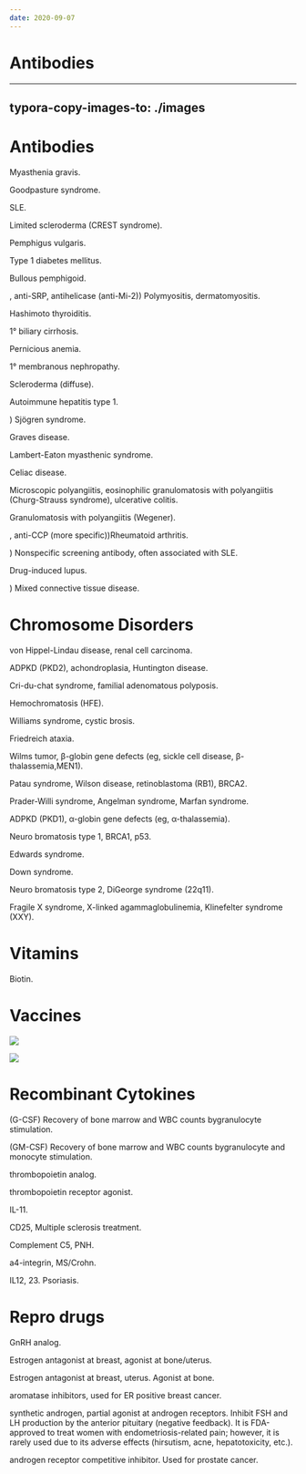 ```yaml
---
date: 2020-09-07
---
```


# Antibodies
---

## typora-copy-images-to: ./images

# Antibodies

<!-- Anti-ACh receptor -->

Myasthenia gravis.

<!-- Anti-glomerular basement membrane -->

Goodpasture syndrome.

<!-- Anticardiolipin, lupus anticoagulant, Anti-β2 glycoprotein -->

SLE.

<!-- Anticentromere -->

Limited scleroderma (CREST syndrome).

<!-- Anti-desmoglein, anti-desmosome -->

Pemphigus vulgaris.

<!-- Anti-glutamic acid decarboxylase, islet cell cytoplasmic antibodies -->

Type 1 diabetes mellitus.

<!-- Anti-hemidesmosome -->

Bullous pemphigoid.

<!-- Anti-histidyl tRNA synthetase (eg, anti-Jo-1 -->

, anti-SRP, antihelicase (anti-Mi-2)) Polymyositis, dermatomyositis.

<!-- Antimicrosomal, antithyroglobulin, anti-thyroid peroxidase -->

Hashimoto thyroiditis.

<!-- Antimitochondrial -->

1° biliary cirrhosis.

<!-- Antiparietal cell, anti-intrinsic factor -->

Pernicious anemia.

<!-- Antiphospholipase A2 receptor -->

1° membranous nephropathy.

<!-- Anti-Scl-70 or anti-DNA topoisomerase I, Anti RNA Polymerase III -->

Scleroderma (diffuse).

<!-- Anti-smooth muscle -->

Autoimmune hepatitis type 1.

<!-- Anti-SSA, anti-SSB (anti-Ro, anti-La -->

) Sjögren syndrome.

<!-- Anti-TSH receptor -->

Graves disease.

<!-- Anti-presynaptic voltage-gated calcium channel -->

Lambert-Eaton myasthenic syndrome.

<!-- IgA anti-endomysial, IgA anti-tissue transglutaminase -->

Celiac disease.

<!-- MPO-ANCA/p-ANCA -->

Microscopic polyangiitis, eosinophilic
granulomatosis with polyangiitis (Churg-Strauss
syndrome), ulcerative colitis.

<!-- PR3-ANCA/c-ANCA -->

Granulomatosis with polyangiitis (Wegener).

<!-- Rheumatoid factor (IgM antibody against IgG Fc region -->

, anti-CCP (more specific))Rheumatoid arthritis.

<!-- Antinuclear (ANA -->

) Nonspecific screening antibody, often associated
with SLE.

<!-- Anti-dsDNA, anti-Smith SLE, Anti-histone -->

Drug-induced lupus.

<!-- Anti-U1 RNP (ribonucleoprotein -->

) Mixed connective tissue disease.

# Chromosome Disorders

<!-- 3 -->

von Hippel-Lindau disease, renal cell carcinoma.

<!-- 4 -->

ADPKD (PKD2), achondroplasia, Huntington disease.

<!-- 5 -->

Cri-du-chat syndrome, familial adenomatous polyposis.

<!-- 6 -->

Hemochromatosis (HFE).

<!-- 7 -->

Williams syndrome, cystic  brosis.

<!-- 9 -->

Friedreich ataxia.

<!-- 11 -->

Wilms tumor, β-globin gene defects (eg, sickle cell disease, β-thalassemia,MEN1).

<!-- 13 -->

Patau syndrome, Wilson disease, retinoblastoma (RB1), BRCA2.

<!-- 15 -->

Prader-Willi syndrome, Angelman syndrome, Marfan syndrome.

<!-- 16 -->

ADPKD (PKD1), α-globin gene defects (eg, α-thalassemia).

<!-- 17 -->

Neuro bromatosis type 1, BRCA1, p53.

<!-- 18 -->

Edwards syndrome.

<!-- 21 -->

Down syndrome.

<!-- 22 -->

Neuro bromatosis type 2, DiGeorge syndrome (22q11).

<!-- X -->

Fragile X syndrome, X-linked agammaglobulinemia, Klinefelter syndrome (XXY).

# Vitamins

<!-- B7 -->

Biotin.

# Vaccines

<!-- live attenuated vaccines -->

![](https://photos.thisispiggy.com/file/wikiFiles/39FF3D26-18F9-4E70-92CF-FE096FCFB423.jpg)

<!-- inactivated, killed vaccines -->

![](https://photos.thisispiggy.com/file/wikiFiles/D843B4B3-5026-4610-9CFE-80C09405F90B.jpg)

# Recombinant Cytokines

<!-- Filgrastim -->

(G-CSF) Recovery of bone marrow and WBC counts bygranulocyte stimulation.

<!-- Sargramostim -->

(GM-CSF) Recovery of bone marrow and WBC counts bygranulocyte and monocyte stimulation.

<!-- Romiplostim -->

thrombopoietin analog.

<!-- eltrombopag -->

thrombopoietin receptor agonist.

<!-- Oprelvekin -->

IL-11.

<!-- Daclizumab -->

CD25, Multiple sclerosis treatment.

<!-- Eculizumab -->

Complement C5, PNH.

<!-- Natalizumab -->

a4-integrin, MS/Crohn.

<!-- Ustekinumab -->

IL12, 23. Psoriasis.

# Repro drugs

<!-- leuprolide -->

GnRH analog.

<!-- tamoxifen -->

Estrogen antagonist at breast, agonist at bone/uterus.

<!-- raloxifene -->

Estrogen antagonist at breast, uterus. Agonist at bone.

<!-- anastrozole, letrozole, exemestane -->

aromatase inhibitors, used for ER positive breast cancer.

<!-- Danazol -->

synthetic androgen, partial agonist at androgen receptors. Inhibit FSH and LH production by the anterior pituitary (negative feedback). It is FDA-approved to treat women with endometriosis-related pain; however, it is rarely used due to its adverse effects (hirsutism, acne, hepatotoxicity, etc.).

<!-- flutamide -->

androgen receptor competitive inhibitor. Used for prostate cancer.
